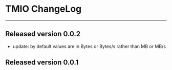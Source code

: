 # TMIO ChangeLog

***

## Released version 0.0.2
- update: by default values are in Bytes or Bytes/s rather than MB or MB/s

## Released version 0.0.1

